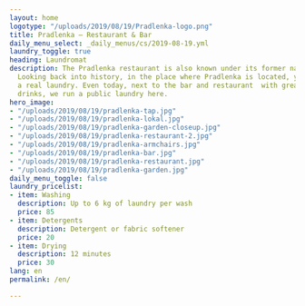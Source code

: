 ```yaml
---
layout: home
logotype: "/uploads/2019/08/19/Pradlenka-logo.png"
title: Pradlenka – Restaurant & Bar
daily_menu_select: _daily_menus/cs/2019-08-19.yml
laundry_toggle: true
heading: Laundromat
description: The Pradlenka restaurant is also known under its former name Wash Café.
  Looking back into history, in the place where Pradlenka is located, you will find
  a real laundry. Even today, next to the bar and restaurant  with great food and
  drinks, we run a public laundry here.
hero_image:
- "/uploads/2019/08/19/pradlenka-tap.jpg"
- "/uploads/2019/08/19/pradlenka-lokal.jpg"
- "/uploads/2019/08/19/pradlenka-garden-closeup.jpg"
- "/uploads/2019/08/19/pradlenka-restaurant-2.jpg"
- "/uploads/2019/08/19/pradlenka-armchairs.jpg"
- "/uploads/2019/08/19/pradlenka-bar.jpg"
- "/uploads/2019/08/19/pradlenka-restaurant.jpg"
- "/uploads/2019/08/19/pradlenka-garden.jpg"
daily_menu_toggle: false
laundry_pricelist:
- item: Washing
  description: Up to 6 kg of laundry per wash
  price: 85
- item: Detergents
  description: Detergent or fabric softener
  price: 20
- item: Drying
  description: 12 minutes
  price: 30
lang: en
permalink: /en/

---
```

